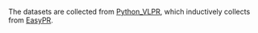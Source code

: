 The datasets are collected from [Python_VLPR](https://github.com/yinghualuowu/Python_VLPR), which inductively collects from [EasyPR](https://github.com/liuruoze/EasyPR).